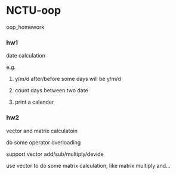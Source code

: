 # NCTU-oop
oop_homework

### hw1
date calculation

e.g. 

1. y/m/d after/before some days will be y/m/d 

2. count days between two date

3. print a calender

### hw2
vector and matrix calculatoin

do some operator overloading

support vector add/sub/multiply/devide

use vector to do some matrix calculation, like matrix multiply and...
